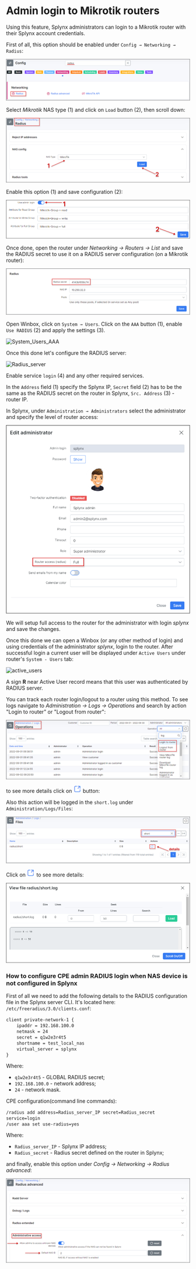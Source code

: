 Admin login to Mikrotik routers
==========

Using this feature, Splynx administrators can login to a Mikrotik router with their Splynx account credentials.

First of all, this option should be enabled under `Config → Networking → Radius`:

![Config_Networking_Radius](config_radius.png)

Select *Mikrotik* NAS type (1) and click on `Load` button (2), then scroll down:

![Load_Mikrotik_RADIUS_parameters](load_mikrotik_radius_config.png)

Enable this option (1) and save configuration (2):

![Use_admin_login](use_admin_login.png)

Once done, open the router under *Networking → Routers → List* and save the RADIUS secret to use it on a RADIUS server configuration (on a Mikrotik router):

![Router_in_Splynx](router_in_splynx.png)

Open Winbox, click on `System → Users`. Click on the `AAA` button (1), enable `Use RADIUS` (2) and apply the settings (3).

![System_Users_AAA](mikrotik_users.png)


Once this done let's configure the RADIUS server:

![Radius_server](radius_server.png)

Enable service `login` (4) and any other required services.

In the `Address` field (1) specify the Splynx IP, `Secret` field (2) has to be the same as the RADIUS secret on the router in Splynx, `Src. Address` (3) - router IP.

In Splynx, under `Administration → Administrators` select the administrator and specify the level of router access:

![Administrators](splynx_admin.png)

We will setup full access to the router for the administrator with login *splynx* and save the changes.

Once this done we can open a Winbox (or any other method of login) and using credentials of the administrator *splynx*, login to the router. After successful login a current user will be displayed under `Active Users` under router's `System - Users` tab:

![active_users](active_users.png)

A sign **R** near Active User record means that this user was authenticated by RADIUS server.

You can track each router login/logout to a router using this method. To see logs navigate to *Administration → Logs → Operations* and search by action "Login to router" or "Logout from router":

![Administration_Logs_Operations](logs_operations.png)

to see more details click on <icon class="image-icon">![icon](details_button.png)</icon> button:

Also this action will be logged in the `short.log` under `Administration/Logs/Files`:

![short_log](radius_short.png)

Click on <icon class="image-icon">![icon](details_button.png)</icon> to see more details:

![short_log_details](radius_short_details.png)


### How to configure CPE admin RADIUS login when NAS device is not configured in Splynx

First of all we need to add the following details to the RADIUS configuration file in the Splynx server CLI. It's located here: `/etc/freeradius/3.0/clients.conf`:
```
client private-network-1 {
    ipaddr = 192.168.100.0
    netmask = 24
    secret = q1w2e3r4t5
    shortname = test_local_nas
    virtual_server = splynx
}
```
Where:
* `q1w2e3r4t5` - GLOBAL RADIUS secret;
* `192.168.100.0` - network address;
* `24` - network mask.

CPE configuration(command line commands):
```
/radius add address=Radius_server_IP secret=Radius_secret service=login
/user aaa set use-radius=yes
```
Where:
* `Radius_server_IP` - Splynx IP address;
* `Radius_secret` - Radius secret defined on the router in Splynx;

and finally, enable this option under *Config → Networking → Radius advanced*:

![administrative_access](administrative_access.png)
